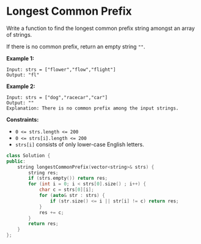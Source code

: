 # Longest Common Prefix

Write a function to find the longest common prefix string amongst an array of strings.

If there is no common prefix, return an empty string `""`.

 

**Example 1:**

```
Input: strs = ["flower","flow","flight"]
Output: "fl"
```

**Example 2:**

```
Input: strs = ["dog","racecar","car"]
Output: ""
Explanation: There is no common prefix among the input strings.
```

 

**Constraints:**

- `0 <= strs.length <= 200`
- `0 <= strs[i].length <= 200`
- `strs[i]` consists of only lower-case English letters.

```c++
class Solution {
public:
    string longestCommonPrefix(vector<string>& strs) {
        string res;
        if (strs.empty()) return res;
        for (int i = 0; i < strs[0].size() ; i++) {
            char c = strs[0][i];
            for (auto& str : strs) {
                if (str.size() <= i || str[i] != c) return res;
            }
            res += c;
        }
        return res;
    }
};
```

